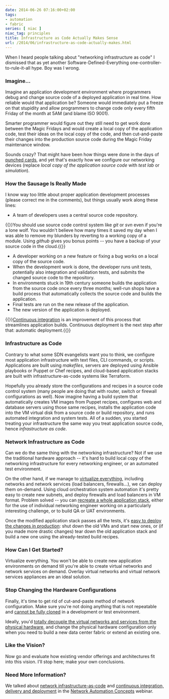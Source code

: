 ```yaml
---
date: 2014-06-26 07:16:00+02:00
tags:
- automation
- fabric
series: [ niac ]
niac_tag: principles
title: Infrastructure as Code Actually Makes Sense
url: /2014/06/infrastructure-as-code-actually-makes.html
---
```

When I heard people talking about "networking infrastructure as code" I dismissed that as yet another Software-Defined-Everything one-controller-to-rule-it-all hype. Boy was I wrong.
<!--more-->
### Imagine...

Imagine an application development environment where programmers debug and change source code of a deployed application in real time. How reliable would that application be? Someone would immediately put a freeze on that stupidity and allow programmers to change code only every fifth Friday of the month at 5AM (and blame ISO 9001).

Smarter programmer would figure out they still need to get work done between the Magic Fridays and would create a local copy of the application code, test their ideas on the local copy of the code, and then cut-and-paste their changes into the production source code during the Magic Friday maintenance window.

Sounds crazy? That might have been how things were done in the days of [punched cards](http://en.wikipedia.org/wiki/Punched_card), and yet that's exactly how we configure our networking devices (replace *local copy of the application source code* with *test lab* or *simulation*).

### How the Sausage Is Really Made

I know way too little about proper application development processes (please correct me in the comments), but things usually work along these lines:

-   A team of developers uses a central source code repository.

{{<note info>}}You should use source code control system like *git* or *svn* even if you're a lone wolf. You wouldn't believe how many times it saved my day when I was able to remove my blunders by reverting to a working copy of a module. Using *github* gives you bonus points -- you have a backup of your source code in the cloud.{{</note>}}

-   A developer working on a new feature or fixing a bug works on a local copy of the source code.
-   When the development work is done, the developer runs unit tests, potentially also integration and validation tests, and submits the changed source code to the repository.
-   In environments stuck in 19th century someone builds the application from the source code once every three months; well-run shops have a build process that automatically collects the source code and builds the application.
-   Final tests are run on the new release of the application.
-   The new version of the application is deployed.

{{<note info>}}[Continuous integration](http://en.wikipedia.org/wiki/Continuous_integration) is an improvement of this process that streamlines application builds. Continuous deployment is the next step after that: automatic deployment.{{</note>}}

### Infrastructure as Code

Contrary to what some SDN evangelists want you to think, we configure most application infrastructure with text files, CLI commands, or scripts. Applications are built using *makefiles*, servers are deployed using Ansible playbooks or Puppet or Chef recipes, and cloud-based application stacks are built with infrastructure-as-code systems like Terraform.

Hopefully you already store the configurations and recipes in a source code control system (many people are doing that with router, switch or firewall configurations as well). Now imagine having a build system that automatically creates VM images from Puppet recipes, configures web and database servers using those same recipes, installs the application code into the VM virtual disk from a source code or build repository, and runs automated integration and system tests. All of a sudden, you started treating your infrastructure the same way you treat application source code, hence *infrastructure as code*.

### Network Infrastructure as Code

Can we do the same thing with the networking infrastructure? Not if we use the traditional hardware approach -- it's hard to build local copy of the networking infrastructure for every networking engineer, or an automated test environment.

On the other hand, if we manage to [virtualize everything](/2013/04/virtual-appliance-performance-is.html), including networks and network services (load balancers, firewalls...), we can deploy them on-demand. Using cloud orchestration system automation it's pretty easy to create new subnets, and deploy firewalls and load balancers in VM format. Problem solved -- you can [recreate a whole application stack](/2013/05/simplify-your-disaster-recovery-with.html), either for the use of individual networking engineer working on a particularly interesting challenge, or to build QA or UAT environments.

Once the modified application stack passes all the tests, it's [easy to deploy the changes in production](/2013/11/typical-enterprise-application.html): shut down the old VMs and start new ones, or (if you made more drastic changes) tear down the old application stack and build a new one using the already-tested build recipes.

### How Can I Get Started?

Virtualize everything. You won't be able to create new application environments on demand till you're able to create virtual networks and network services on demand. Overlay virtual networks and virtual network services appliances are an ideal solution.

### Stop Changing the Hardware Configurations

Finally, it's time to get rid of cut-and-paste method of network configuration. Make sure you're not doing anything that is not repeatable and [cannot be fully cloned](/2014/04/puppet-is-tool-devops-is-lifestyle.html) in a development or test environment.

Ideally, you'd [totally decouple the virtual networks and services from the physical hardware](/2011/12/decouple-virtual-networking-from.html), and change the physical hardware configuration only when you need to build a new data center fabric or extend an existing one.

### Like the Vision?

Now go and evaluate how existing vendor offerings and architectures fit into this vision. I'll stop here; make your own conclusions.

### Need More Information?

We talked about [network infrastructure-as-code](https://my.ipspace.net/bin/list?id=AutConcepts#NIAC) and [continuous integration, delivery and deployment](https://my.ipspace.net/bin/list?id=AutConcepts#CICD) in the [Network Automation Concepts](https://www.ipspace.net/Network_Automation_Concepts) webinar.
